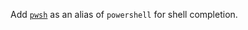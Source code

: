 Add [`pwsh`](https://github.com/PowerShell/PowerShell) as an alias of `powershell` for shell completion.
